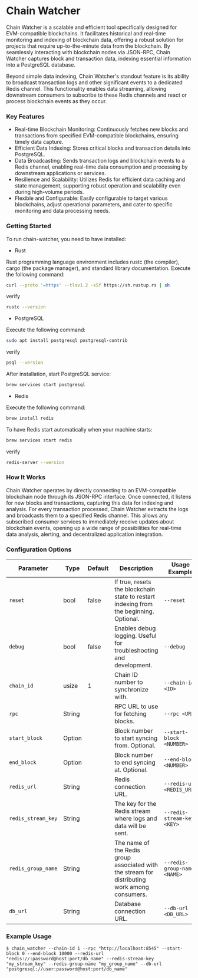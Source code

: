 # Chain Watcher

Chain Watcher is a scalable and efficient tool specifically designed for EVM-compatible blockchains. It facilitates historical and real-time monitoring and indexing of blockchain data, offering a robust solution for projects that require up-to-the-minute data from the blockchain. By seamlessly interacting with blockchain nodes via JSON-RPC, Chain Watcher captures block and transaction data, indexing essential information into a PostgreSQL database.

Beyond simple data indexing, Chain Watcher's standout feature is its ability to broadcast transaction logs and other significant events to a dedicated Redis channel. This functionality enables data streaming, allowing downstream consumers to subscribe to these Redis channels and react or process blockchain events as they occur.

### Key Features

- Real-time Blockchain Monitoring: Continuously fetches new blocks and transactions from specified EVM-compatible blockchains, ensuring timely data capture.
- Efficient Data Indexing: Stores critical blocks and transaction details into PostgreSQL.
- Data Broadcasting: Sends transaction logs and blockchain events to a Redis channel, enabling real-time data consumption and processing by downstream applications or services.
- Resilience and Scalability: Utilizes Redis for efficient data caching and state management, supporting robust operation and scalability even during high-volume periods.
- Flexible and Configurable: Easily configurable to target various blockchains, adjust operational parameters, and cater to specific monitoring and data processing needs.

### Getting Started

To run chain-watcher, you need to have installed:

- Rust

Rust programming language environment includes rustc (the compiler), cargo (the package manager), and standard library documentation.
Execute the following command:

```sh
curl --proto '=https' --tlsv1.2 -sSf https://sh.rustup.rs | sh
```

verify

```sh
rustc --version
```

- PostgreSQL

Execute the following command:

```sh
sudo apt install postgresql postgresql-contrib
```

verify

```sh
psql --version
```

After installation, start PostgreSQL service:

```sh
brew services start postgresql
```

- Redis

Execute the following command:

```sh
brew install redis
```

To have Redis start automatically when your machine starts:

```sh
brew services start redis
```

verify

```sh
redis-server --version
```

### How It Works

Chain Watcher operates by directly connecting to an EVM-compatible blockchain node through its JSON-RPC interface. Once connected, it listens for new blocks and transactions, capturing this data for indexing and analysis. For every transaction processed, Chain Watcher extracts the logs and broadcasts them to a specified Redis channel. This allows any subscribed consumer services to immediately receive updates about blockchain events, opening up a wide range of possibilities for real-time data analysis, alerting, and decentralized application integration.

### Configuration Options

| Parameter          | Type        | Default | Description                                                                                   | Usage Example               |
| ------------------ | ----------- | ------- | --------------------------------------------------------------------------------------------- | --------------------------- |
| `reset`            | bool        | false   | If true, resets the blockchain state to restart indexing from the beginning. Optional.        | `--reset`                   |
| `debug`            | bool        | false   | Enables debug logging. Useful for troubleshooting and development.                            | `--debug`                   |
| `chain_id`         | usize       | 1       | Chain ID number to synchronize with.                                                          | `--chain-id <ID>`           |
| `rpc`              | String      |         | RPC URL to use for fetching blocks.                                                           | `--rpc <URL>`               |
| `start_block`      | Option<u64> |         | Block number to start syncing from. Optional.                                                 | `--start-block <NUMBER>`    |
| `end_block`        | Option<u64> |         | Block number to end syncing at. Optional.                                                     | `--end-block <NUMBER>`      |
| `redis_url`        | String      |         | Redis connection URL.                                                                         | `--redis-url <REDIS_URL>`   |
| `redis_stream_key` | String      |         | The key for the Redis stream where logs and data will be sent.                                | `--redis-stream-key <KEY>`  |
| `redis_group_name` | String      |         | The name of the Redis group associated with the stream for distributing work among consumers. | `--redis-group-name <NAME>` |
| `db_url`           | String      |         | Database connection URL.                                                                      | `--db-url <DB_URL>`         |

### Example Usage

```shell
$ chain_watcher --chain-id 1 --rpc "http://localhost:8545" --start-block 0 --end-block 10000 --redis-url "redis://:password@host:port/db_name" --redis-stream-key "my_stream_key" --redis-group-name "my_group_name" --db-url "postgresql://user:password@host:port/db_name"
```

